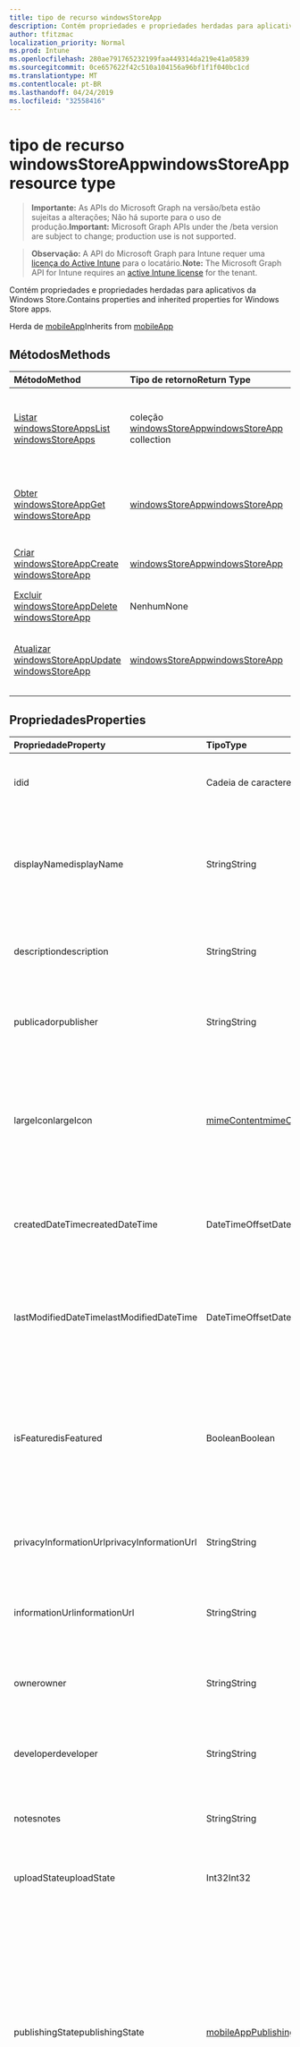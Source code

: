 ```yaml
---
title: tipo de recurso windowsStoreApp
description: Contém propriedades e propriedades herdadas para aplicativos da Windows Store.
author: tfitzmac
localization_priority: Normal
ms.prod: Intune
ms.openlocfilehash: 280ae791765232199faa449314da219e41a05839
ms.sourcegitcommit: 0ce657622f42c510a104156a96bf1f1f040bc1cd
ms.translationtype: MT
ms.contentlocale: pt-BR
ms.lasthandoff: 04/24/2019
ms.locfileid: "32558416"
---
```

# <a name="windowsstoreapp-resource-type"></a><span data-ttu-id="94238-103">tipo de recurso windowsStoreApp</span><span class="sxs-lookup"><span data-stu-id="94238-103">windowsStoreApp resource type</span></span>

> <span data-ttu-id="94238-104">**Importante:** As APIs do Microsoft Graph na versão/beta estão sujeitas a alterações; Não há suporte para o uso de produção.</span><span class="sxs-lookup"><span data-stu-id="94238-104">**Important:** Microsoft Graph APIs under the /beta version are subject to change; production use is not supported.</span></span>

> <span data-ttu-id="94238-105">**Observação:** A API do Microsoft Graph para Intune requer uma [licença do Active Intune](https://go.microsoft.com/fwlink/?linkid=839381) para o locatário.</span><span class="sxs-lookup"><span data-stu-id="94238-105">**Note:** The Microsoft Graph API for Intune requires an [active Intune license](https://go.microsoft.com/fwlink/?linkid=839381) for the tenant.</span></span>

<span data-ttu-id="94238-106">Contém propriedades e propriedades herdadas para aplicativos da Windows Store.</span><span class="sxs-lookup"><span data-stu-id="94238-106">Contains properties and inherited properties for Windows Store apps.</span></span>


<span data-ttu-id="94238-107">Herda de [mobileApp](../resources/intune-apps-mobileapp.md)</span><span class="sxs-lookup"><span data-stu-id="94238-107">Inherits from [mobileApp](../resources/intune-apps-mobileapp.md)</span></span>

## <a name="methods"></a><span data-ttu-id="94238-108">Métodos</span><span class="sxs-lookup"><span data-stu-id="94238-108">Methods</span></span>
|<span data-ttu-id="94238-109">Método</span><span class="sxs-lookup"><span data-stu-id="94238-109">Method</span></span>|<span data-ttu-id="94238-110">Tipo de retorno</span><span class="sxs-lookup"><span data-stu-id="94238-110">Return Type</span></span>|<span data-ttu-id="94238-111">Descrição</span><span class="sxs-lookup"><span data-stu-id="94238-111">Description</span></span>|
|:---|:---|:---|
|[<span data-ttu-id="94238-112">Listar windowsStoreApps</span><span class="sxs-lookup"><span data-stu-id="94238-112">List windowsStoreApps</span></span>](../api/intune-apps-windowsstoreapp-list.md)|<span data-ttu-id="94238-113">coleção [windowsStoreApp](../resources/intune-apps-windowsstoreapp.md)</span><span class="sxs-lookup"><span data-stu-id="94238-113">[windowsStoreApp](../resources/intune-apps-windowsstoreapp.md) collection</span></span>|<span data-ttu-id="94238-114">Listar Propriedades e relações dos objetos [windowsStoreApp](../resources/intune-apps-windowsstoreapp.md) .</span><span class="sxs-lookup"><span data-stu-id="94238-114">List properties and relationships of the [windowsStoreApp](../resources/intune-apps-windowsstoreapp.md) objects.</span></span>|
|[<span data-ttu-id="94238-115">Obter windowsStoreApp</span><span class="sxs-lookup"><span data-stu-id="94238-115">Get windowsStoreApp</span></span>](../api/intune-apps-windowsstoreapp-get.md)|[<span data-ttu-id="94238-116">windowsStoreApp</span><span class="sxs-lookup"><span data-stu-id="94238-116">windowsStoreApp</span></span>](../resources/intune-apps-windowsstoreapp.md)|<span data-ttu-id="94238-117">Leia as propriedades e as relações do objeto [windowsStoreApp](../resources/intune-apps-windowsstoreapp.md) .</span><span class="sxs-lookup"><span data-stu-id="94238-117">Read properties and relationships of the [windowsStoreApp](../resources/intune-apps-windowsstoreapp.md) object.</span></span>|
|[<span data-ttu-id="94238-118">Criar windowsStoreApp</span><span class="sxs-lookup"><span data-stu-id="94238-118">Create windowsStoreApp</span></span>](../api/intune-apps-windowsstoreapp-create.md)|[<span data-ttu-id="94238-119">windowsStoreApp</span><span class="sxs-lookup"><span data-stu-id="94238-119">windowsStoreApp</span></span>](../resources/intune-apps-windowsstoreapp.md)|<span data-ttu-id="94238-120">Criar um novo objeto [windowsStoreApp](../resources/intune-apps-windowsstoreapp.md) .</span><span class="sxs-lookup"><span data-stu-id="94238-120">Create a new [windowsStoreApp](../resources/intune-apps-windowsstoreapp.md) object.</span></span>|
|[<span data-ttu-id="94238-121">Excluir windowsStoreApp</span><span class="sxs-lookup"><span data-stu-id="94238-121">Delete windowsStoreApp</span></span>](../api/intune-apps-windowsstoreapp-delete.md)|<span data-ttu-id="94238-122">Nenhum</span><span class="sxs-lookup"><span data-stu-id="94238-122">None</span></span>|<span data-ttu-id="94238-123">Exclui [windowsStoreApp](../resources/intune-apps-windowsstoreapp.md).</span><span class="sxs-lookup"><span data-stu-id="94238-123">Deletes a [windowsStoreApp](../resources/intune-apps-windowsstoreapp.md).</span></span>|
|[<span data-ttu-id="94238-124">Atualizar windowsStoreApp</span><span class="sxs-lookup"><span data-stu-id="94238-124">Update windowsStoreApp</span></span>](../api/intune-apps-windowsstoreapp-update.md)|[<span data-ttu-id="94238-125">windowsStoreApp</span><span class="sxs-lookup"><span data-stu-id="94238-125">windowsStoreApp</span></span>](../resources/intune-apps-windowsstoreapp.md)|<span data-ttu-id="94238-126">Atualiza as propriedades de um objeto [windowsStoreApp](../resources/intune-apps-windowsstoreapp.md) .</span><span class="sxs-lookup"><span data-stu-id="94238-126">Update the properties of a [windowsStoreApp](../resources/intune-apps-windowsstoreapp.md) object.</span></span>|

## <a name="properties"></a><span data-ttu-id="94238-127">Propriedades</span><span class="sxs-lookup"><span data-stu-id="94238-127">Properties</span></span>
|<span data-ttu-id="94238-128">Propriedade</span><span class="sxs-lookup"><span data-stu-id="94238-128">Property</span></span>|<span data-ttu-id="94238-129">Tipo</span><span class="sxs-lookup"><span data-stu-id="94238-129">Type</span></span>|<span data-ttu-id="94238-130">Descrição</span><span class="sxs-lookup"><span data-stu-id="94238-130">Description</span></span>|
|:---|:---|:---|
|<span data-ttu-id="94238-131">id</span><span class="sxs-lookup"><span data-stu-id="94238-131">id</span></span>|<span data-ttu-id="94238-132">Cadeia de caracteres</span><span class="sxs-lookup"><span data-stu-id="94238-132">String</span></span>|<span data-ttu-id="94238-133">Chave da entidade.</span><span class="sxs-lookup"><span data-stu-id="94238-133">Key of the entity.</span></span> <span data-ttu-id="94238-134">Herdado de [mobileApp](../resources/intune-apps-mobileapp.md)</span><span class="sxs-lookup"><span data-stu-id="94238-134">Inherited from [mobileApp](../resources/intune-apps-mobileapp.md)</span></span>|
|<span data-ttu-id="94238-135">displayName</span><span class="sxs-lookup"><span data-stu-id="94238-135">displayName</span></span>|<span data-ttu-id="94238-136">String</span><span class="sxs-lookup"><span data-stu-id="94238-136">String</span></span>|<span data-ttu-id="94238-137">O título do aplicativo importado ou definido pelo administrador.</span><span class="sxs-lookup"><span data-stu-id="94238-137">The admin provided or imported title of the app.</span></span> <span data-ttu-id="94238-138">Herdado de [mobileApp](../resources/intune-apps-mobileapp.md)</span><span class="sxs-lookup"><span data-stu-id="94238-138">Inherited from [mobileApp](../resources/intune-apps-mobileapp.md)</span></span>|
|<span data-ttu-id="94238-139">description</span><span class="sxs-lookup"><span data-stu-id="94238-139">description</span></span>|<span data-ttu-id="94238-140">String</span><span class="sxs-lookup"><span data-stu-id="94238-140">String</span></span>|<span data-ttu-id="94238-141">A descrição do aplicativo.</span><span class="sxs-lookup"><span data-stu-id="94238-141">The description of the app.</span></span> <span data-ttu-id="94238-142">Herdado de [mobileApp](../resources/intune-apps-mobileapp.md)</span><span class="sxs-lookup"><span data-stu-id="94238-142">Inherited from [mobileApp](../resources/intune-apps-mobileapp.md)</span></span>|
|<span data-ttu-id="94238-143">publicador</span><span class="sxs-lookup"><span data-stu-id="94238-143">publisher</span></span>|<span data-ttu-id="94238-144">String</span><span class="sxs-lookup"><span data-stu-id="94238-144">String</span></span>|<span data-ttu-id="94238-145">O publicador do aplicativo.</span><span class="sxs-lookup"><span data-stu-id="94238-145">The publisher of the app.</span></span> <span data-ttu-id="94238-146">Herdado de [mobileApp](../resources/intune-apps-mobileapp.md)</span><span class="sxs-lookup"><span data-stu-id="94238-146">Inherited from [mobileApp](../resources/intune-apps-mobileapp.md)</span></span>|
|<span data-ttu-id="94238-147">largeIcon</span><span class="sxs-lookup"><span data-stu-id="94238-147">largeIcon</span></span>|[<span data-ttu-id="94238-148">mimeContent</span><span class="sxs-lookup"><span data-stu-id="94238-148">mimeContent</span></span>](../resources/intune-shared-mimecontent.md)|<span data-ttu-id="94238-149">O ícone grande, a ser exibido nos detalhes do aplicativo e usado para o carregamento do ícone.</span><span class="sxs-lookup"><span data-stu-id="94238-149">The large icon, to be displayed in the app details and used for upload of the icon.</span></span> <span data-ttu-id="94238-150">Herdado de [mobileApp](../resources/intune-apps-mobileapp.md)</span><span class="sxs-lookup"><span data-stu-id="94238-150">Inherited from [mobileApp](../resources/intune-apps-mobileapp.md)</span></span>|
|<span data-ttu-id="94238-151">createdDateTime</span><span class="sxs-lookup"><span data-stu-id="94238-151">createdDateTime</span></span>|<span data-ttu-id="94238-152">DateTimeOffset</span><span class="sxs-lookup"><span data-stu-id="94238-152">DateTimeOffset</span></span>|<span data-ttu-id="94238-153">A data e a hora da criação do aplicativo.</span><span class="sxs-lookup"><span data-stu-id="94238-153">The date and time the app was created.</span></span> <span data-ttu-id="94238-154">Herdado de [mobileApp](../resources/intune-apps-mobileapp.md)</span><span class="sxs-lookup"><span data-stu-id="94238-154">Inherited from [mobileApp](../resources/intune-apps-mobileapp.md)</span></span>|
|<span data-ttu-id="94238-155">lastModifiedDateTime</span><span class="sxs-lookup"><span data-stu-id="94238-155">lastModifiedDateTime</span></span>|<span data-ttu-id="94238-156">DateTimeOffset</span><span class="sxs-lookup"><span data-stu-id="94238-156">DateTimeOffset</span></span>|<span data-ttu-id="94238-157">A data e a hora que o aplicativo foi modificado pela última vez.</span><span class="sxs-lookup"><span data-stu-id="94238-157">The date and time the app was last modified.</span></span> <span data-ttu-id="94238-158">Herdado de [mobileApp](../resources/intune-apps-mobileapp.md)</span><span class="sxs-lookup"><span data-stu-id="94238-158">Inherited from [mobileApp](../resources/intune-apps-mobileapp.md)</span></span>|
|<span data-ttu-id="94238-159">isFeatured</span><span class="sxs-lookup"><span data-stu-id="94238-159">isFeatured</span></span>|<span data-ttu-id="94238-160">Boolean</span><span class="sxs-lookup"><span data-stu-id="94238-160">Boolean</span></span>|<span data-ttu-id="94238-161">O valor que indica se o aplicativo está marcado como em destaque pelo administrador. Herdado de [mobileApp](../resources/intune-apps-mobileapp.md)</span><span class="sxs-lookup"><span data-stu-id="94238-161">The value indicating whether the app is marked as featured by the admin. Inherited from [mobileApp](../resources/intune-apps-mobileapp.md)</span></span>|
|<span data-ttu-id="94238-162">privacyInformationUrl</span><span class="sxs-lookup"><span data-stu-id="94238-162">privacyInformationUrl</span></span>|<span data-ttu-id="94238-163">String</span><span class="sxs-lookup"><span data-stu-id="94238-163">String</span></span>|<span data-ttu-id="94238-164">A URL da declaração de privacidade.</span><span class="sxs-lookup"><span data-stu-id="94238-164">The privacy statement Url.</span></span> <span data-ttu-id="94238-165">Herdado de [mobileApp](../resources/intune-apps-mobileapp.md)</span><span class="sxs-lookup"><span data-stu-id="94238-165">Inherited from [mobileApp](../resources/intune-apps-mobileapp.md)</span></span>|
|<span data-ttu-id="94238-166">informationUrl</span><span class="sxs-lookup"><span data-stu-id="94238-166">informationUrl</span></span>|<span data-ttu-id="94238-167">String</span><span class="sxs-lookup"><span data-stu-id="94238-167">String</span></span>|<span data-ttu-id="94238-168">A URL de informações adicionais.</span><span class="sxs-lookup"><span data-stu-id="94238-168">The more information Url.</span></span> <span data-ttu-id="94238-169">Herdado de [mobileApp](../resources/intune-apps-mobileapp.md)</span><span class="sxs-lookup"><span data-stu-id="94238-169">Inherited from [mobileApp](../resources/intune-apps-mobileapp.md)</span></span>|
|<span data-ttu-id="94238-170">owner</span><span class="sxs-lookup"><span data-stu-id="94238-170">owner</span></span>|<span data-ttu-id="94238-171">String</span><span class="sxs-lookup"><span data-stu-id="94238-171">String</span></span>|<span data-ttu-id="94238-172">O proprietário do conteúdo.</span><span class="sxs-lookup"><span data-stu-id="94238-172">The owner of the app.</span></span> <span data-ttu-id="94238-173">Herdado de [mobileApp](../resources/intune-apps-mobileapp.md)</span><span class="sxs-lookup"><span data-stu-id="94238-173">Inherited from [mobileApp](../resources/intune-apps-mobileapp.md)</span></span>|
|<span data-ttu-id="94238-174">developer</span><span class="sxs-lookup"><span data-stu-id="94238-174">developer</span></span>|<span data-ttu-id="94238-175">String</span><span class="sxs-lookup"><span data-stu-id="94238-175">String</span></span>|<span data-ttu-id="94238-176">O desenvolvedor do aplicativo.</span><span class="sxs-lookup"><span data-stu-id="94238-176">The developer of the app.</span></span> <span data-ttu-id="94238-177">Herdado de [mobileApp](../resources/intune-apps-mobileapp.md)</span><span class="sxs-lookup"><span data-stu-id="94238-177">Inherited from [mobileApp](../resources/intune-apps-mobileapp.md)</span></span>|
|<span data-ttu-id="94238-178">notes</span><span class="sxs-lookup"><span data-stu-id="94238-178">notes</span></span>|<span data-ttu-id="94238-179">String</span><span class="sxs-lookup"><span data-stu-id="94238-179">String</span></span>|<span data-ttu-id="94238-180">Anotações do aplicativo.</span><span class="sxs-lookup"><span data-stu-id="94238-180">Notes for the app.</span></span> <span data-ttu-id="94238-181">Herdada de [mobileApp](../resources/intune-apps-mobileapp.md)</span><span class="sxs-lookup"><span data-stu-id="94238-181">Inherited from [mobileApp](../resources/intune-apps-mobileapp.md)</span></span>|
|<span data-ttu-id="94238-182">uploadState</span><span class="sxs-lookup"><span data-stu-id="94238-182">uploadState</span></span>|<span data-ttu-id="94238-183">Int32</span><span class="sxs-lookup"><span data-stu-id="94238-183">Int32</span></span>|<span data-ttu-id="94238-184">O estado de upload.</span><span class="sxs-lookup"><span data-stu-id="94238-184">The upload state.</span></span> <span data-ttu-id="94238-185">Herdada de [mobileApp](../resources/intune-apps-mobileapp.md)</span><span class="sxs-lookup"><span data-stu-id="94238-185">Inherited from [mobileApp](../resources/intune-apps-mobileapp.md)</span></span>|
|<span data-ttu-id="94238-186">publishingState</span><span class="sxs-lookup"><span data-stu-id="94238-186">publishingState</span></span>|[<span data-ttu-id="94238-187">mobileAppPublishingState</span><span class="sxs-lookup"><span data-stu-id="94238-187">mobileAppPublishingState</span></span>](../resources/intune-apps-mobileapppublishingstate.md)|<span data-ttu-id="94238-188">O estado de publicação do aplicativo.</span><span class="sxs-lookup"><span data-stu-id="94238-188">The publishing state for the app.</span></span> <span data-ttu-id="94238-189">O aplicativo não pode ser assinado, a menos que ele seja publicado.</span><span class="sxs-lookup"><span data-stu-id="94238-189">The app cannot be assigned unless the app is published.</span></span> <span data-ttu-id="94238-190">Herdado de [mobileApp](../resources/intune-apps-mobileapp.md).</span><span class="sxs-lookup"><span data-stu-id="94238-190">Inherited from [mobileApp](../resources/intune-apps-mobileapp.md).</span></span> <span data-ttu-id="94238-191">Os valores possíveis são: `notPublished`, `processing`, `published`.</span><span class="sxs-lookup"><span data-stu-id="94238-191">Possible values are: `notPublished`, `processing`, `published`.</span></span>|
|<span data-ttu-id="94238-192">isAssigned</span><span class="sxs-lookup"><span data-stu-id="94238-192">isAssigned</span></span>|<span data-ttu-id="94238-193">Boolean</span><span class="sxs-lookup"><span data-stu-id="94238-193">Boolean</span></span>|<span data-ttu-id="94238-194">O valor que indica se o aplicativo é atribuído a pelo menos um grupo.</span><span class="sxs-lookup"><span data-stu-id="94238-194">The value indicating whether the app is assigned to at least one group.</span></span> <span data-ttu-id="94238-195">Herdado de [mobileApp](../resources/intune-apps-mobileapp.md)</span><span class="sxs-lookup"><span data-stu-id="94238-195">Inherited from [mobileApp](../resources/intune-apps-mobileapp.md)</span></span>|
|<span data-ttu-id="94238-196">roleScopeTagIds</span><span class="sxs-lookup"><span data-stu-id="94238-196">roleScopeTagIds</span></span>|<span data-ttu-id="94238-197">Coleção de cadeias de caracteres</span><span class="sxs-lookup"><span data-stu-id="94238-197">String collection</span></span>|<span data-ttu-id="94238-198">Lista de IDs de marca de escopo para este aplicativo móvel.</span><span class="sxs-lookup"><span data-stu-id="94238-198">List of scope tag ids for this mobile app.</span></span> <span data-ttu-id="94238-199">Herdado de [mobileApp](../resources/intune-apps-mobileapp.md)</span><span class="sxs-lookup"><span data-stu-id="94238-199">Inherited from [mobileApp](../resources/intune-apps-mobileapp.md)</span></span>|
|<span data-ttu-id="94238-200">dependentAppCount</span><span class="sxs-lookup"><span data-stu-id="94238-200">dependentAppCount</span></span>|<span data-ttu-id="94238-201">Int32</span><span class="sxs-lookup"><span data-stu-id="94238-201">Int32</span></span>|<span data-ttu-id="94238-202">O número total de dependências do aplicativo filho.</span><span class="sxs-lookup"><span data-stu-id="94238-202">The total number of dependencies the child app has.</span></span> <span data-ttu-id="94238-203">Herdado de [mobileApp](../resources/intune-apps-mobileapp.md)</span><span class="sxs-lookup"><span data-stu-id="94238-203">Inherited from [mobileApp](../resources/intune-apps-mobileapp.md)</span></span>|
|<span data-ttu-id="94238-204">appStoreUrl</span><span class="sxs-lookup"><span data-stu-id="94238-204">appStoreUrl</span></span>|<span data-ttu-id="94238-205">String</span><span class="sxs-lookup"><span data-stu-id="94238-205">String</span></span>|<span data-ttu-id="94238-206">A URL da loja de aplicativos do Windows.</span><span class="sxs-lookup"><span data-stu-id="94238-206">The Windows app store URL.</span></span>|

## <a name="relationships"></a><span data-ttu-id="94238-207">Relações</span><span class="sxs-lookup"><span data-stu-id="94238-207">Relationships</span></span>
|<span data-ttu-id="94238-208">Relação</span><span class="sxs-lookup"><span data-stu-id="94238-208">Relationship</span></span>|<span data-ttu-id="94238-209">Tipo</span><span class="sxs-lookup"><span data-stu-id="94238-209">Type</span></span>|<span data-ttu-id="94238-210">Descrição</span><span class="sxs-lookup"><span data-stu-id="94238-210">Description</span></span>|
|:---|:---|:---|
|<span data-ttu-id="94238-211">categories</span><span class="sxs-lookup"><span data-stu-id="94238-211">categories</span></span>|<span data-ttu-id="94238-212">Coleção [mobileAppCategory](../resources/intune-apps-mobileappcategory.md)</span><span class="sxs-lookup"><span data-stu-id="94238-212">[mobileAppCategory](../resources/intune-apps-mobileappcategory.md) collection</span></span>|<span data-ttu-id="94238-213">A lista de categorias para este aplicativo.</span><span class="sxs-lookup"><span data-stu-id="94238-213">The list of categories for this app.</span></span> <span data-ttu-id="94238-214">Herdado de [mobileApp](../resources/intune-apps-mobileapp.md)</span><span class="sxs-lookup"><span data-stu-id="94238-214">Inherited from [mobileApp](../resources/intune-apps-mobileapp.md)</span></span>|
|<span data-ttu-id="94238-215">assignments</span><span class="sxs-lookup"><span data-stu-id="94238-215">assignments</span></span>|<span data-ttu-id="94238-216">Coleção [mobileAppAssignment](../resources/intune-apps-mobileappassignment.md)</span><span class="sxs-lookup"><span data-stu-id="94238-216">[mobileAppAssignment](../resources/intune-apps-mobileappassignment.md) collection</span></span>|<span data-ttu-id="94238-217">A lista de atribuições de grupo para esse aplicativo móvel.</span><span class="sxs-lookup"><span data-stu-id="94238-217">The list of group assignments for this mobile app.</span></span> <span data-ttu-id="94238-218">Herdado de [mobileApp](../resources/intune-apps-mobileapp.md)</span><span class="sxs-lookup"><span data-stu-id="94238-218">Inherited from [mobileApp](../resources/intune-apps-mobileapp.md)</span></span>|
|<span data-ttu-id="94238-219">installSummary</span><span class="sxs-lookup"><span data-stu-id="94238-219">installSummary</span></span>|[<span data-ttu-id="94238-220">mobileAppInstallSummary</span><span class="sxs-lookup"><span data-stu-id="94238-220">mobileAppInstallSummary</span></span>](../resources/intune-apps-mobileappinstallsummary.md)|<span data-ttu-id="94238-221">Resumo de instalação do aplicativo móvel.</span><span class="sxs-lookup"><span data-stu-id="94238-221">Mobile App Install Summary.</span></span> <span data-ttu-id="94238-222">Herdado de [mobileApp](../resources/intune-apps-mobileapp.md)</span><span class="sxs-lookup"><span data-stu-id="94238-222">Inherited from [mobileApp](../resources/intune-apps-mobileapp.md)</span></span>|
|<span data-ttu-id="94238-223">deviceStatuses</span><span class="sxs-lookup"><span data-stu-id="94238-223">deviceStatuses</span></span>|<span data-ttu-id="94238-224">coleção [mobileAppInstallStatus](../resources/intune-apps-mobileappinstallstatus.md)</span><span class="sxs-lookup"><span data-stu-id="94238-224">[mobileAppInstallStatus](../resources/intune-apps-mobileappinstallstatus.md) collection</span></span>|<span data-ttu-id="94238-225">A lista de Estados de instalação para este aplicativo móvel.</span><span class="sxs-lookup"><span data-stu-id="94238-225">The list of installation states for this mobile app.</span></span> <span data-ttu-id="94238-226">Herdado de [mobileApp](../resources/intune-apps-mobileapp.md)</span><span class="sxs-lookup"><span data-stu-id="94238-226">Inherited from [mobileApp](../resources/intune-apps-mobileapp.md)</span></span>|
|<span data-ttu-id="94238-227">userStatuses</span><span class="sxs-lookup"><span data-stu-id="94238-227">userStatuses</span></span>|<span data-ttu-id="94238-228">coleção [userAppInstallStatus](../resources/intune-apps-userappinstallstatus.md)</span><span class="sxs-lookup"><span data-stu-id="94238-228">[userAppInstallStatus](../resources/intune-apps-userappinstallstatus.md) collection</span></span>|<span data-ttu-id="94238-229">A lista de Estados de instalação para este aplicativo móvel.</span><span class="sxs-lookup"><span data-stu-id="94238-229">The list of installation states for this mobile app.</span></span> <span data-ttu-id="94238-230">Herdado de [mobileApp](../resources/intune-apps-mobileapp.md)</span><span class="sxs-lookup"><span data-stu-id="94238-230">Inherited from [mobileApp](../resources/intune-apps-mobileapp.md)</span></span>|
|<span data-ttu-id="94238-231">relações</span><span class="sxs-lookup"><span data-stu-id="94238-231">relationships</span></span>|<span data-ttu-id="94238-232">coleção [mobileAppRelationship](../resources/intune-apps-mobileapprelationship.md)</span><span class="sxs-lookup"><span data-stu-id="94238-232">[mobileAppRelationship](../resources/intune-apps-mobileapprelationship.md) collection</span></span>|<span data-ttu-id="94238-233">Lista de relações para este aplicativo móvel.</span><span class="sxs-lookup"><span data-stu-id="94238-233">List of relationships for this mobile app.</span></span> <span data-ttu-id="94238-234">Herdado de [mobileApp](../resources/intune-apps-mobileapp.md)</span><span class="sxs-lookup"><span data-stu-id="94238-234">Inherited from [mobileApp](../resources/intune-apps-mobileapp.md)</span></span>|

## <a name="json-representation"></a><span data-ttu-id="94238-235">Representação JSON</span><span class="sxs-lookup"><span data-stu-id="94238-235">JSON Representation</span></span>
<span data-ttu-id="94238-236">Veja a seguir uma representação JSON do recurso.</span><span class="sxs-lookup"><span data-stu-id="94238-236">Here is a JSON representation of the resource.</span></span>
<!-- {
  "blockType": "resource",
  "keyProperty": "id",
  "@odata.type": "microsoft.graph.windowsStoreApp"
}
-->
``` json
{
  "@odata.type": "#microsoft.graph.windowsStoreApp",
  "id": "String (identifier)",
  "displayName": "String",
  "description": "String",
  "publisher": "String",
  "largeIcon": {
    "@odata.type": "microsoft.graph.mimeContent",
    "type": "String",
    "value": "binary"
  },
  "createdDateTime": "String (timestamp)",
  "lastModifiedDateTime": "String (timestamp)",
  "isFeatured": true,
  "privacyInformationUrl": "String",
  "informationUrl": "String",
  "owner": "String",
  "developer": "String",
  "notes": "String",
  "uploadState": 1024,
  "publishingState": "String",
  "isAssigned": true,
  "roleScopeTagIds": [
    "String"
  ],
  "dependentAppCount": 1024,
  "appStoreUrl": "String"
}
```





